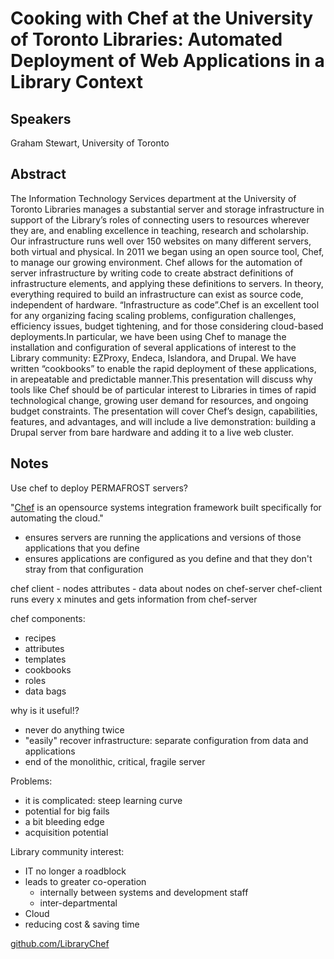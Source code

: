 Cooking with Chef at the University of Toronto Libraries: Automated Deployment of Web Applications in a Library Context
===

Speakers
---

Graham Stewart, University of Toronto


Abstract
---

The Information Technology Services department at the University of Toronto Libraries manages a substantial server and storage infrastructure in support of the Library’s roles of connecting users to resources wherever they are, and enabling excellence in teaching, research and scholarship. Our infrastructure runs well over 150 websites on many different servers, both virtual and physical. In 2011 we began using an open source tool, Chef, to manage our growing environment. Chef allows for the automation of server infrastructure by writing code to create abstract definitions of infrastructure elements, and applying these definitions to servers. In theory, everything required to build an infrastructure can exist as source code, independent of hardware. “Infrastructure as code”.Chef is an excellent tool for any organizing facing scaling problems, configuration challenges, efficiency issues, budget tightening, and for those considering cloud-based deployments.In particular, we have been using Chef to manage the installation and configuration of several applications of interest to the Library community: EZProxy, Endeca, Islandora, and Drupal. We have written “cookbooks” to enable the rapid deployment of these applications, in arepeatable and predictable manner.This presentation will discuss why tools like Chef should be of particular interest to Libraries in times of rapid technological change, growing user demand for resources, and ongoing budget constraints. The presentation will cover Chef’s design, capabilities, features, and advantages, and will include a live demonstration: building a Drupal server from bare hardware and adding it to a live web cluster.


Notes
---

Use chef to deploy PERMAFROST servers?

"[Chef](http://www.opscode.com/chef/) is an opensource systems integration framework built specifically for automating the cloud."

  * ensures servers are running the applications and versions of those applications that you define
  * ensures applications are configured as you define and that they don't stray from that configuration

chef client - nodes
attributes - data about nodes on chef-server
chef-client runs every x minutes and gets information from chef-server

chef components:

  * recipes
  * attributes
  * templates
  * cookbooks
  * roles
  * data bags

why is it useful!?

  * never do anything twice
  * "easily" recover infrastructure: separate configuration from data and applications
  * end of the monolithic, critical, fragile server

Problems:

  * it is complicated: steep learning curve
  * potential for big fails
  * a bit bleeding edge
  * acquisition potential

Library community interest:

  * IT no longer a roadblock
  * leads to greater co-operation
    * internally between systems and development staff
    * inter-departmental
  * Cloud
  * reducing cost & saving time

[github.com/LibraryChef](github.com/LibraryChef)
